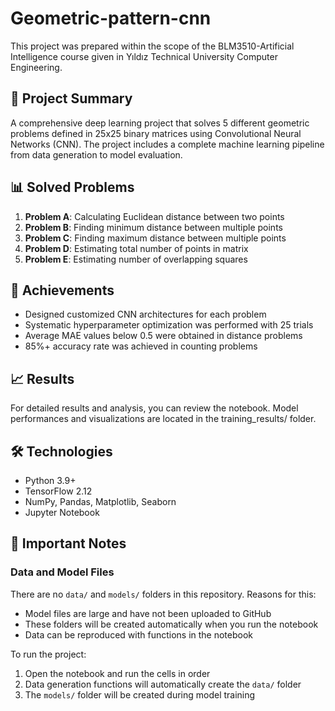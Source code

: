 # Geometric-pattern-cnn
This project was prepared within the scope of the BLM3510-Artificial Intelligence course given in Yıldız Technical University Computer Engineering.

## 🎯 Project Summary

A comprehensive deep learning project that solves 5 different geometric problems defined in 25x25 binary matrices using Convolutional Neural Networks (CNN). The project includes a complete machine learning pipeline from data generation to model evaluation.

## 📊 Solved Problems

1. **Problem A**: Calculating Euclidean distance between two points
2. **Problem B**: Finding minimum distance between multiple points
3. **Problem C**: Finding maximum distance between multiple points
4. **Problem D**: Estimating total number of points in matrix
5. **Problem E**: Estimating number of overlapping squares

## 🚀 Achievements

- Designed customized CNN architectures for each problem
- Systematic hyperparameter optimization was performed with 25 trials
- Average MAE values ​​below 0.5 were obtained in distance problems
- 85%+ accuracy rate was achieved in counting problems

## 📈 Results

For detailed results and analysis, you can review the notebook. Model performances and visualizations are located in the training_results/ folder.

## 🛠️ Technologies

- Python 3.9+
- TensorFlow 2.12
- NumPy, Pandas, Matplotlib, Seaborn
- Jupyter Notebook

## 📌 Important Notes

### Data and Model Files
There are no `data/` and `models/` folders in this repository. Reasons for this:
- Model files are large and have not been uploaded to GitHub
- These folders will be created automatically when you run the notebook
- Data can be reproduced with functions in the notebook

To run the project:
1. Open the notebook and run the cells in order
2. Data generation functions will automatically create the `data/` folder
3. The `models/` folder will be created during model training
